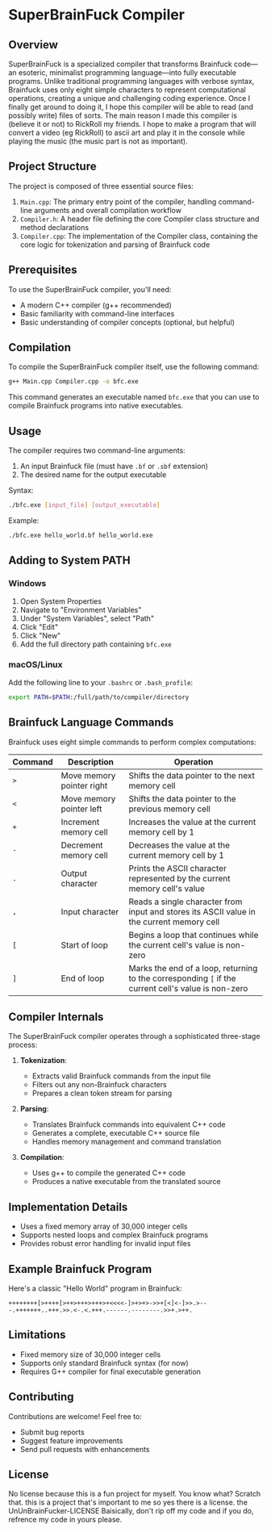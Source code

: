 # SuperBrainFuck Compiler

## Overview

SuperBrainFuck is a specialized compiler that transforms Brainfuck code—an esoteric, minimalist programming language—into fully executable programs. Unlike traditional programming languages with verbose syntax, Brainfuck uses only eight simple characters to represent computational operations, creating a unique and challenging coding experience.
Once I finally get around to doing it, I hope this compiler will be able to read (and possibly write) files of sorts.
The main reason I made this compiler is (believe it or not) to RickRoll my friends. I hope to make a program that will convert a video (eg RickRoll) to ascii art and play it in the console while playing the music (the music part is not as important).

## Project Structure

The project is composed of three essential source files:

1. `Main.cpp`: The primary entry point of the compiler, handling command-line arguments and overall compilation workflow
2. `Compiler.h`: A header file defining the core Compiler class structure and method declarations
3. `Compiler.cpp`: The implementation of the Compiler class, containing the core logic for tokenization and parsing of Brainfuck code

## Prerequisites

To use the SuperBrainFuck compiler, you'll need:
- A modern C++ compiler (g++ recommended)
- Basic familiarity with command-line interfaces
- Basic understanding of compiler concepts (optional, but helpful)

## Compilation

To compile the SuperBrainFuck compiler itself, use the following command:

```bash
g++ Main.cpp Compiler.cpp -o bfc.exe
```

This command generates an executable named `bfc.exe` that you can use to compile Brainfuck programs into native executables.

## Usage

The compiler requires two command-line arguments:
1. An input Brainfuck file (must have `.bf` or `.sbf` extension)
2. The desired name for the output executable

Syntax:
```bash
./bfc.exe [input_file] [output_executable]
```

Example:
```bash
./bfc.exe hello_world.bf hello_world.exe
```

## Adding to System PATH

### Windows
1. Open System Properties
2. Navigate to "Environment Variables"
3. Under "System Variables", select "Path"
4. Click "Edit"
5. Click "New"
6. Add the full directory path containing `bfc.exe`

### macOS/Linux
Add the following line to your `.bashrc` or `.bash_profile`:
```bash
export PATH=$PATH:/full/path/to/compiler/directory
```

## Brainfuck Language Commands

Brainfuck uses eight simple commands to perform complex computations:

| Command | Description | Operation |
|---------|-------------|------------|
| `>` | Move memory pointer right | Shifts the data pointer to the next memory cell |
| `<` | Move memory pointer left | Shifts the data pointer to the previous memory cell |
| `+` | Increment memory cell | Increases the value at the current memory cell by 1 |
| `-` | Decrement memory cell | Decreases the value at the current memory cell by 1 |
| `.` | Output character | Prints the ASCII character represented by the current memory cell's value |
| `,` | Input character | Reads a single character from input and stores its ASCII value in the current memory cell |
| `[` | Start of loop | Begins a loop that continues while the current cell's value is non-zero |
| `]` | End of loop | Marks the end of a loop, returning to the corresponding `[` if the current cell's value is non-zero |

## Compiler Internals

The SuperBrainFuck compiler operates through a sophisticated three-stage process:

1. **Tokenization**: 
   - Extracts valid Brainfuck commands from the input file
   - Filters out any non-Brainfuck characters
   - Prepares a clean token stream for parsing

2. **Parsing**:
   - Translates Brainfuck commands into equivalent C++ code
   - Generates a complete, executable C++ source file
   - Handles memory management and command translation

3. **Compilation**:
   - Uses g++ to compile the generated C++ code
   - Produces a native executable from the translated source

## Implementation Details

- Uses a fixed memory array of 30,000 integer cells
- Supports nested loops and complex Brainfuck programs
- Provides robust error handling for invalid input files

## Example Brainfuck Program

Here's a classic "Hello World" program in Brainfuck:
```brainfuck
++++++++[>++++[>++>+++>+++>+<<<<-]>+>+>->>+[<]<-]>>.>---.+++++++..+++.>>.<-.<.+++.------.--------.>>+.>++.
```

## Limitations

- Fixed memory size of 30,000 integer cells
- Supports only standard Brainfuck syntax (for now)
- Requires G++ compiler for final executable generation

## Contributing

Contributions are welcome! Feel free to:
- Submit bug reports
- Suggest feature improvements
- Send pull requests with enhancements

## License

No license because this is a fun project for myself.
You know what? Scratch that. this is a project that's important to me so yes there is a license.
the UnUnBrainFucker-LICENSE
Baisically, don't rip off my code
and if you do, refrence my code in yours please.
